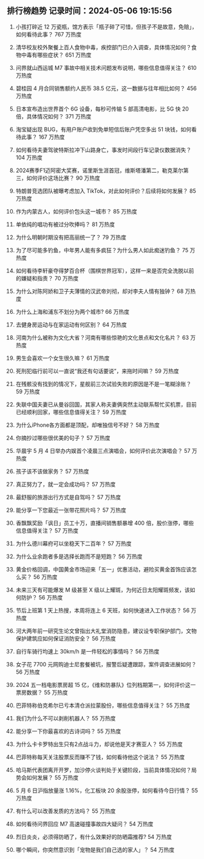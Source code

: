 
## 排行榜趋势 记录时间：2024-05-06 19:15:56
  
  1. 小孩打碎近 12 万瓷瓶，馆方表示「瓶子碎了可惜，但孩子不是故意，免赔」，如何看待此事？ 767 万热度
    
  2. 清华校友校外聚餐上百人食物中毒，疾控部门已介入调查，具体情况如何？食物中毒有哪些症状？ 651 万热度
    
  3. 问界就山西运城 M7 事故中相关技术问题发布说明，哪些信息值得关注？ 610 万热度
    
  4. 碧桂园 4 月合同销售额约人民币 38.5 亿元，这一数据与往年相比如何？ 456 万热度
    
  5. 日本宣布造出世界首个 6G 设备，每秒可传输 5 部高清电影，比 5G 快 20 倍，具体情况如何？ 371 万热度
    
  6. 淘宝疑出现 BUG，有用户账户收到免单短信后账户凭空多出 51 块钱，如何看待此事？ 167 万热度
    
  7. 如何看待夫妻驾驶特斯拉冲下山路身亡，事发时间段行车记录仪数据消失？ 104 万热度
    
  8. 2024赛季F1迈阿密大奖赛，诺里斯生涯首冠，维斯塔潘第二，勒克莱尔第三，如何评价这场比赛？ 90 万热度
    
  9. 特朗普竞选团队被曝考虑加入 TikTok，对此如何评价？后续将如何发展？ 85 万热度
    
  10. 作为内蒙古人，如何评价包头这一城市？ 85 万热度
    
  11. 单依纯的唱功有被过分吹捧吗？ 81 万热度
    
  12. 为什么明朝时期没有把高丽统一了？ 79 万热度
    
  13. 为了尽可能多钓鱼，中年男人能有多疯狂？为什么男人如此痴迷钓鱼？ 75 万热度
    
  14. 如何看待李轩豪夺得梦百合杯（围棋世界冠军），这样一来是否完全洗脱以前的嫌疑和指责？ 70 万热度
    
  15. 为什么对陈阿娇和卫子夫薄情的汉武帝刘彻，却对李夫人情有独钟？ 68 万热度
    
  16. 为什么上海和浦东不划分为两个城市? 66 万热度
    
  17. 去健身房运动与在家运动有何区别？ 64 万热度
    
  18. 河南为什么被称为文化大省？河南有哪些惊艳的文化景点和文化名片？ 63 万热度
    
  19. 男生会喜欢一个女生很久嘛？ 61 万热度
    
  20. 死刑犯临行前可以一直说“我还有句话要说”，来拖时间嘛？ 59 万热度
    
  21. 在残骸没有找到的情况下，星舰前三次试验失败的原因是不是一笔糊涂账？ 59 万热度
    
  22. 失联中国夫妻已从曼谷回国，其家人称夫妻俩突然主动联系帮忙买机票，目前已经顺利回家，哪些信息值得关注？ 59 万热度
    
  23. 为什么iPhone各方面都是顶配，却唯独信号不好？ 58 万热度
    
  24. 你摘抄过哪些很优美的句子？ 57 万热度
    
  25. 华晨宇 5 月 4 日举办内娱首个凌晨三点演唱会，如何评价此次演唱会？ 57 万热度
    
  26. 孩子该不该做家务？ 57 万热度
    
  27. 真正努力了，就一定会成功吗？ 57 万热度
    
  28. 最舒服的旅游出行方式是自驾吗？ 57 万热度
    
  29. 能分享一下您最近一张带花照片吗？ 57 万热度
    
  30. 香飘飘奖励「讽日」员工十万，直播间销售额暴增 400 倍，股价涨停，哪些信息值得关注？ 57 万热度
    
  31. 为什么德川幕府可以坐稳天下二百年？ 57 万热度
    
  32. 为什么业余跑者多是选择长跑而不是短跑？ 56 万热度
    
  33. 黄金价格回调，中国黄金市场迎来「五一」优惠活动，避险买黄金首饰应该怎么买？ 56 万热度
    
  34. 未来三天有可能爆发 M 级甚至 X 级以上耀斑，为何近日太阳耀斑频发，该如何防护？ 56 万热度
    
  35. 节后上班第 1 天上热搜，本周将连上 6 天班，如何快速进入工作状态？ 56 万热度
    
  36. 河大两年前一研究生论文曾指出大礼堂消防隐患，建议设专职保护部门，文物保护建筑应如何保证消防安全？ 56 万热度
    
  37. 自行车骑行均速上 30km/h 是一件轻松的事情吗？ 56 万热度
    
  38. 女子花 7700 元网购迪士尼套餐被坑，报警后疑遭跟踪，案件调查进展如何？ 56 万热度
    
  39. 2024 五一档电影票房超 15 亿，《维和防暴队》位列档期第一，如何评价这一票房数据？ 55 万热度
    
  40. 巴菲特称伯克希尔已亏本清仓派拉蒙股份，哪些信息值得关注？ 55 万热度
    
  41. 我们为什么不可以剥削机器人？ 55 万热度
    
  42. 能分享一下你最喜欢的古诗词吗？ 55 万热度
    
  43. 为什么卡卡罗特出生只有2点战斗力，却说他是天才赛亚人？ 55 万热度
    
  44. 巴菲特称每天关注股票反而赚不了钱，如何看待他这个说法？ 55 万热度
    
  45. 哈马斯代表团离开开罗，加沙停火谈判处于关键阶段，当前具体情况如何？局势会如何发展？ 55 万热度
    
  46. 5 月 6 日沪指放量涨 1.16%，化工板块 20 余股涨停，如何看待今日行情？ 55 万热度
    
  47. 有什么可以改善发质的方法吗？ 55 万热度
    
  48. 如何看待问界回应 M7 高速碰撞事故四大疑问？ 54 万热度
    
  49. 烈日炎炎，必须得防晒了，有什么效果好的防晒霜推荐? 54 万热度
    
  50. 哪个瞬间，你突然意识到「宠物是我们自己选的家人」？ 54 万热度
    